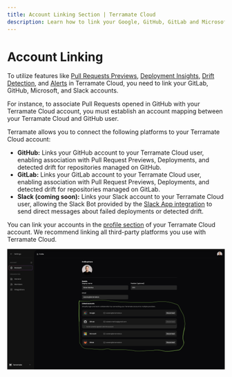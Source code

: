 ```yaml
---
title: Account Linking Section | Terramate Cloud
description: Learn how to link your Google, GitHub, GitLab and Microsoft accounts with your Terramate Cloud account to sync data between the different platforms.
---
```


# Account Linking

To utilize features like [Pull Requests Previews](../previews/index.md), [Deployment Insights](../deployments/index.md), [Drift Detection](../drift/index.md), and [Alerts](../alerts/index.md) in Terramate Cloud, you need to link your GitLab, GitHub, Microsoft, and Slack accounts.

For instance, to associate Pull Requests opened in GitHub with your Terramate Cloud account, you must establish an account mapping between your Terramate Cloud and GitHub user.

Terramate allows you to connect the following platforms to your Terramate Cloud account:

- **GitHub:** Links your GitHub account to your Terramate Cloud user, enabling association with Pull Request Previews, Deployments, and detected drift for repositories managed on GitHub.
- **GitLab:** Links your GitLab account to your Terramate Cloud user, enabling association with Pull Request Previews, Deployments, and detected drift for repositories managed on GitLab.
- **Slack (coming soon):** Links your Slack account to your Terramate Cloud user, allowing the Slack Bot provided by the [Slack App integration](../integrations/slack.md) to send direct messages about failed deployments or detected drift.

You can link your accounts in the [profile section](./index.md) of your Terramate Cloud account. We recommend linking all third-party platforms you use with Terramate Cloud.

![Terramate Cloud Profile Account Linking](../assets/profile/terramate-cloud-profile-account-linking.png "Terramate Cloud Profile Account Linking")

